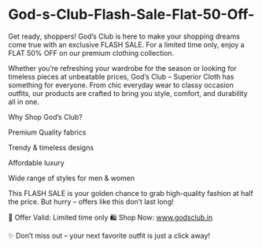 # God-s-Club-Flash-Sale-Flat-50-Off-

Get ready, shoppers! God’s Club is here to make your shopping dreams come true with an exclusive FLASH SALE. For a limited time only, enjoy a FLAT 50% OFF on our premium clothing collection.

Whether you’re refreshing your wardrobe for the season or looking for timeless pieces at unbeatable prices, God’s Club – Superior Cloth has something for everyone. From chic everyday wear to classy occasion outfits, our products are crafted to bring you style, comfort, and durability all in one.

Why Shop God’s Club?

Premium Quality fabrics

Trendy & timeless designs

Affordable luxury

Wide range of styles for men & women

This FLASH SALE is your golden chance to grab high-quality fashion at half the price. But hurry – offers like this don’t last long!

📅 Offer Valid: Limited time only
🛍 Shop Now: www.godsclub.in

✨ Don’t miss out – your next favorite outfit is just a click away!
